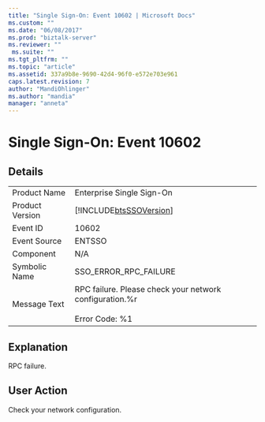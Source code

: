 ```yaml
---
title: "Single Sign-On: Event 10602 | Microsoft Docs"
ms.custom: ""
ms.date: "06/08/2017"
ms.prod: "biztalk-server"
ms.reviewer: ""
 ms.suite: ""
ms.tgt_pltfrm: ""
ms.topic: "article"
ms.assetid: 337a9b8e-9690-42d4-96f0-e572e703e961
caps.latest.revision: 7
author: "MandiOhlinger"
ms.author: "mandia"
manager: "anneta"
---
```

# Single Sign-On: Event 10602
## Details  
  
|||  
|-|-|  
|Product Name|Enterprise Single Sign-On|  
|Product Version|[!INCLUDE[btsSSOVersion](../includes/btsssoversion-md.md)]|  
|Event ID|10602|  
|Event Source|ENTSSO|  
|Component|N/A|  
|Symbolic Name|SSO_ERROR_RPC_FAILURE|  
|Message Text|RPC failure. Please check your network configuration.%r<br /><br /> Error Code: %1|  
  
## Explanation  
 RPC failure.  
  
## User Action  
 Check your network configuration.